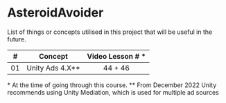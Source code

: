 # AsteroidAvoider

List of things or concepts utilised in this project that will be useful in the future.

|  #  |      Concept      | Video Lesson # \* |
| :-: | :---------------: | :---------------: |
| 01  | Unity Ads 4.X\*\* |      44 + 46      |

\* At the time of going through this course.
\*\* From December 2022 Unity recommends using Unity Mediation, which is used for multiple ad sources
